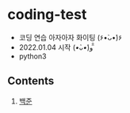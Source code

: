 # coding-test
- 코딩 연습 아자아자 화이팅 (۶•̀ᴗ•́)۶
- 2022.01.04 시작 (*•̀ᴗ•́*)و ̑̑
- python3

## Contents
1. [백준](./baekjoon)
